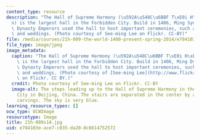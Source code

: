 ```yaml
---
content_type: resource
description: "The Hall of Supreme Harmony (\u592A\u548C\u6BBF T\xE0i H\xE9 Di\xE0\
  n) is the largest hall in the Forbidden City. Build in 1406, Ming Synasty and Qing\
  \ Dynasty Emperors used the hall to host important ceremonies, such as enthronements\
  \ and weddings. (Photo courtesy of See-ming Lee on Flickr. CC-BY)"
file: /media/courses/21h-009-the-world-1400-present-spring-2014/e784103eace7c035da208c6614752572_21h-009s14.jpg
file_type: image/jpeg
image_metadata:
  caption: "The Hall of Supreme Harmony (\u592A\u548C\u6BBF T\xE0i H\xE9 Di\xE0n)\
    \ is the largest hall in the Forbidden City. Build in 1406, Ming Dynasty and Qing\
    \ Dynasty Emperors used the hall to host important ceremonies, such as enthronements\
    \ and weddings. (Photo courtesy of [See-ming Lee](http://www.flickr.com/photos/seeminglee/14631487663)\
    \ on Flickr. CC BY.)"
  credit: Photo courtesy of See-ming Lee on Flickr. CC-BY
  image-alt: The steps leading up to the Hall of Supreme Harmony in the Forbidden
    City in Beijing, China. The stairs are separated in the center by a path of dragon
    carvings. The sky is very blue.
learning_resource_types: []
ocw_type: OCWImage
resourcetype: Image
title: 21h-009s14.jpg
uid: e784103e-ace7-c035-da20-8c6614752572
---
```

